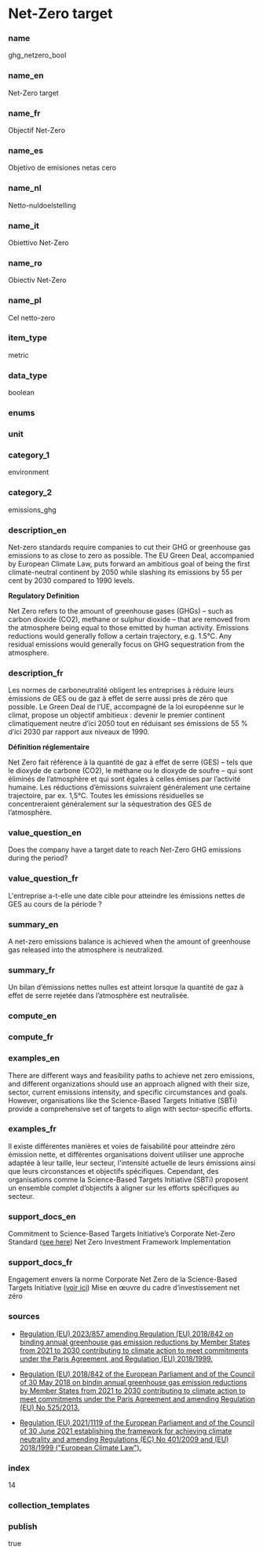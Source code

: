 # Net-Zero target

### name

ghg_netzero_bool

### name_en

Net-Zero target

### name_fr

Objectif Net-Zero

### name_es

Objetivo de emisiones netas cero

### name_nl

Netto-nuldoelstelling

### name_it

Obiettivo Net-Zero

### name_ro

Obiectiv Net-Zero

### name_pl

Cel netto-zero

### item_type

metric

### data_type

boolean

### enums



### unit



### category_1

environment

### category_2

emissions_ghg

### description_en


Net-zero standards require companies to cut their GHG or greenhouse gas emissions to as close to
zero as possible. The EU Green Deal, accompanied by European Climate Law, puts forward an ambitious
goal of being the first climate-neutral continent by 2050 while slashing its emissions by 55 per
cent by 2030 compared to 1990 levels.

**Regulatory Definition**

Net Zero refers to the amount of greenhouse gases (GHGs) – such as carbon dioxide (CO2), methane
or sulphur dioxide – that are removed from the atmosphere being equal to those emitted by human
activity. Emissions reductions would generally follow a certain trajectory, e.g. 1.5°C. Any
residual emissions would generally focus on GHG sequestration from the atmosphere.


### description_fr


Les normes de carboneutralité obligent les entreprises à réduire leurs émissions de GES ou de gaz
à effet de serre aussi près de zéro que possible. Le Green Deal de l’UE, accompagné de la loi
européenne sur le climat, propose un objectif ambitieux : devenir le premier continent
climatiquement neutre d’ici 2050 tout en réduisant ses émissions de 55 % d’ici 2030 par rapport
aux niveaux de 1990.

**Définition réglementaire**

Net Zero fait référence à la quantité de gaz à effet de serre (GES) – tels que le dioxyde de
carbone (CO2), le méthane ou le dioxyde de soufre – qui sont éliminés de l’atmosphère et qui
sont égales à celles émises par l’activité humaine. Les réductions d’émissions suivraient
généralement une certaine trajectoire, par ex. 1,5°C. Toutes les émissions résiduelles se
concentreraient généralement sur la séquestration des GES de l’atmosphère.

### value_question_en

Does the company have a target date to reach Net-Zero GHG emissions
during the period?

### value_question_fr

L'entreprise a-t-elle une date cible pour atteindre les émissions nettes
de GES au cours de la période ?

### summary_en

A net-zero emissions balance is achieved when the amount of greenhouse gas released into the
atmosphere is neutralized.

### summary_fr

Un bilan d’émissions nettes nulles est atteint lorsque la quantité de gaz à effet de serre rejetée
dans l’atmosphère est neutralisée.

### compute_en



### compute_fr



### examples_en

There are different ways and feasibility paths to achieve net zero emissions, and different
organizations should use an approach aligned with their size, sector, current emissions intensity,
and specific circumstances and goals. However, organisations like the Science-Based Targets
Initiative (SBTi) provide a comprehensive set of targets to align with sector-specific efforts.

### examples_fr

Il existe différentes manières et voies de faisabilité pour atteindre zéro émission nette, et
différentes organisations doivent utiliser une approche adaptée à leur taille, leur secteur,
l'intensité actuelle de leurs émissions ainsi que leurs circonstances et objectifs spécifiques.
Cependant, des organisations comme la Science-Based Targets Initiative (SBTi) proposent un
ensemble complet d’objectifs à aligner sur les efforts spécifiques au secteur.

### support_docs_en

Commitment to Science-Based Targets Initiative’s Corporate Net-Zero Standard ([see here](https://sciencebasedtargets.org/net-zero))
Net Zero Investment Framework Implementation


### support_docs_fr

Engagement envers la norme Corporate Net Zero de la Science-Based Targets Initiative ([voir ici](https://sciencebasedtargets.org/net-zero))
Mise en œuvre du cadre d’investissement net zéro

### sources


- [Regulation (EU) 2023/857 amending Regulation (EU) 2018/842 on binding annual greenhouse gas
emission reductions by Member States from 2021 to 2030 contributing to climate action to meet
commitments under the Paris Agreement, and Regulation (EU) 2018/1999.](https://eur-lex.europa.eu/legal-content/EN/TXT/?uri=CELEX%3A32023R0857#ntr8-L_2023111EN.01000101-E0008)

- [Regulation (EU) 2018/842 of the European Parliament and of the Council of 30 May 2018 on bindin
annual greenhouse gas emission reductions by Member States from 2021 to 2030 contributing to
climate action to meet commitments under the Paris Agreement and amending Regulation (EU) No
525/2013.](https://eur-lex.europa.eu/legal-content/EN/TXT/?uri=celex%3A32018R0842)

- [Regulation (EU) 2021/1119 of the European Parliament and of the Council of 30 June 2021
establishing the framework for achieving climate neutrality and amending Regulations (EC) No 
401/2009 and (EU) 2018/1999 ("European Climate Law").](https://eur-lex.europa.eu/legal-content/EN/TXT/?uri=CELEX%3A32021R1119)

### index

14

### collection_templates



### publish

true
